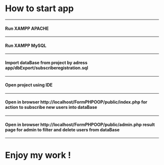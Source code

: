 #  How to start app
___

####  Run XAMPP APACHE 

___

####  Run XAMPP MySQL

___

#### Import dataBase from  project  by adress app/dbExport/subscriberegistration.sql

___

#### Open project using IDE

___

#### Open in browser http://localhost/FormPHPOOP/public/index.php  for action to subscribe new users into dataBase

___

#### Open in browser http://localhost/FormPHPOOP/public/admin.php result page for admin to filter and delete users from dataBase

____

# Enjoy my work !


